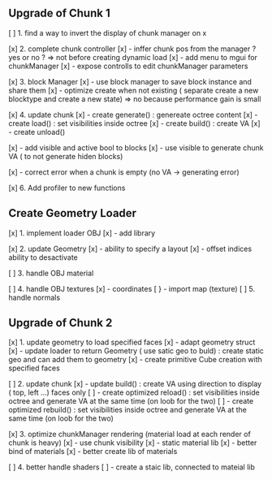 ## Upgrade of Chunk 1
[ ] 1. find a way to invert the display of chunk manager on x 

[x] 2. complete chunk controller
[x] 	- inffer chunk pos from the manager ? yes or no ? => not before creating dynamic load
[x] 	- add menu to mgui for chunkManager
[x] 	- expose controlls to edit chunkManager parameters

[x] 3. block Manager
[x]		- use block manager to save block instance and share them
[x]		- optimize create when not existing ( separate create a new blocktype and create a new state) => no because performance gain is small

[x] 4. update chunk
[x]		- create generate() : genereate octree content
[x]		- create load()     : set visibilities inside octree
[x]		- create build()    : create VA
[x]		- create unload()

[x]		- add visible and active bool to blocks
[x]		- use visible to generate chunk VA ( to not generate hiden blocks)

[x]		- correct error when a chunk is empty (no VA -> generating error)

[x] 6. Add profiler to new functions

## Create Geometry Loader
[x] 1. implement loader OBJ
[x]     - add library 

[x] 2. update Geometry
[x]     - ability to  specify a layout
[x]     - offset indices ability to desactivate

[ ] 3. handle OBJ material 

[ ] 4. handle OBJ textures
[x]     - coordinates
[ }		- import map (texture)
[ ] 5. handle normals

## Upgrade of Chunk 2
[x] 1. update geometry to load specified faces 
[x]		- adapt geometry struct
[x]		- update loader to return Geometry ( use satic geo to buld) : create static geo and can add them to geometry
[x]		- create primitive Cube creation with specified faces

[ ] 2. update chunk
[x]     - update build()    : create VA using direction to display ( top, left ...) faces only
[ ]     - create optimized reload()     : set visibilities inside octree and generate VA at the same time (on loob for the two)
[ ]	    - create optimized rebuild()     : set visibilities inside octree and generate VA at the same time (on loob for the two)

[x] 3. optimize chunkManager rendering (material load at each render of chunk is heavy)
[x]     - use chunk visibility 
[x]     - static material lib
[x]     - better bind of materials
[x]     - better create lib of materials 

[ ] 4. better handle shaders
[ ]     - create a staic lib, connected to mateial lib
